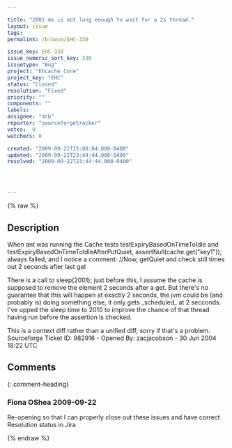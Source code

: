 ```yaml
---

title: "2001 ms is not long enough to wait for a 2s thread."
layout: issue
tags: 
permalink: /browse/EHC-330

issue_key: EHC-330
issue_numeric_sort_key: 330
issuetype: "Bug"
project: "Ehcache Core"
project_key: "EHC"
status: "Closed"
resolution: "Fixed"
priority: ""
components: ""
labels: 
assignee: "drb"
reporter: "sourceforgetracker"
votes:  0
watchers: 0

created: "2009-09-21T15:08:04.000-0400"
updated: "2009-09-22T23:44:44.000-0400"
resolved: "2009-09-22T23:44:44.000-0400"




---
```


{% raw %}

## Description

<div markdown="1" class="description">

When ant was running the Cache tests
testExpiryBasedOnTimeToIdle and
testExpiryBasedOnTimeToIdleAfterPutQuiet, 
assertNull(cache.get("key1")); always failed, and I
notice a comment:
//Now, getQuiet and check still times out 2 seconds
after last get

There is a call to sleep(2001); just before this, I
assume the cache is supposed to remove the element 2
seconds after a get. But there's no guarantee that this
will happen at exactly 2 seconds, the jvm could be (and
probably is) doing something else, it only gets
\_scheduled\_ at 2 secconds. I've upped the sleep time to
2010 to improve the chance of that thread having run
before the assertion is checked.

This is a context diff rather than a unified diff,
sorry if that's a problem.
Sourceforge Ticket ID: 982916 - Opened By: zacjacobson - 30 Jun 2004 18:22 UTC

</div>

## Comments


{:.comment-heading}
### **Fiona OShea** <span class="date">2009-09-22</span>

<div markdown="1" class="comment">

Re-opening so that I can properly close out these issues and have correct Resolution status in Jira

</div>



{% endraw %}
